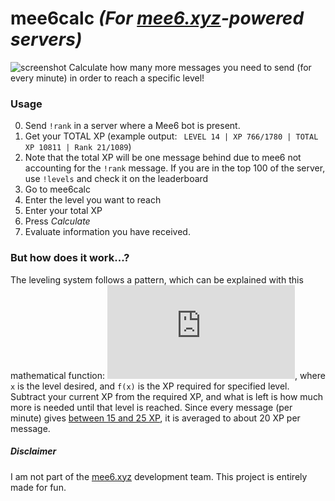 # mee6calc _(For [mee6.xyz](https://mee6.xyz)-powered servers)_
![screenshot](http://i.imgur.com/nHu5NZF.png)
Calculate how many more messages you need to send (for every minute) in order to reach a specific level!

### Usage
0. Send `!rank` in a server where a Mee6 bot is present.
0. Get your TOTAL XP (example output: ` LEVEL 14 | XP 766/1780 | TOTAL XP 10811 | Rank 21/1089`)
  1. Note that the total XP will be one message behind due to mee6 not accounting for the `!rank` message.  If you are in the top 100 of the server, use `!levels` and check it on the leaderboard
0. Go to mee6calc
  1. Enter the level you want to reach
  1. Enter your total XP
  1. Press _Calculate_
0. Evaluate information you have received.

### But how does it work...?
The leveling system follows a pattern, which can be explained with this mathematical function: ![function](http://latex.codecogs.com/gif.latex?f%28x%29%20%3D%20%5Cfrac%7B5%7D%7B6%7Dx%282x%5E2%20&plus;%2027%20&plus;%2091%29), where `x` is the level desired, and `f(x)` is the XP required for specified level. Subtract your current XP from the required XP, and what is left is how much more is needed until that level is reached. Since every message (per minute) gives [between 15 and 25 XP](https://github.com/cookkkie/mee6/blob/5da379573c06eddec8ffad455c5b10681da429c3/chat-bot/plugins/levels.py#L173), it is averaged to about 20 XP per message.

##### Disclaimer
I am not part of the [mee6.xyz](https://mee6.xyz) development team. This project is entirely made for fun.
